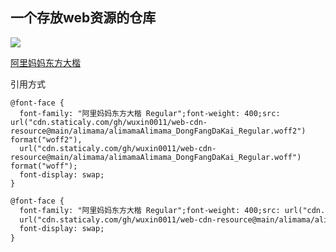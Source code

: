 ## 一个存放web资源的仓库

![](https://cdn.staticaly.com/gh/wuxin0011/blog-resource@main/icon/logo.ico)



[阿里妈妈东方大楷](https://www.iconfont.cn/fonts/detail?spm=a313x.7781069.1998910419.d9df05512&cnid=IhcTcFymWeyf)

引用方式



```shell
@font-face {
  font-family: "阿里妈妈东方大楷 Regular";font-weight: 400;src: url("cdn.staticaly.com/gh/wuxin0011/web-cdn-resource@main/alimama/alimamaAlimama_DongFangDaKai_Regular.woff2") format("woff2"),
  url("cdn.staticaly.com/gh/wuxin0011/web-cdn-resource@main/alimama/alimamaAlimama_DongFangDaKai_Regular.woff") format("woff");
  font-display: swap;
}
```



```txt
@font-face {
  font-family: "阿里妈妈东方大楷 Regular";font-weight: 400;src: url("cdn.staticaly.com/gh/wuxin0011/web-cdn-resource@main/alimama/alimamaAlimama_DongFangDaKai_Regular.otf") format("otf"),
  url("cdn.staticaly.com/gh/wuxin0011/web-cdn-resource@main/alimama/alimamaAlimama_DongFangDaKai_Regular.ttf") format("ttf");
  font-display: swap;
}
```

